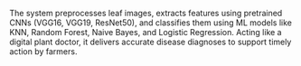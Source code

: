 The system preprocesses leaf images, extracts features using pretrained CNNs (VGG16, VGG19, ResNet50), and classifies them using ML models like KNN, Random Forest, Naive Bayes, and Logistic Regression. Acting like a digital plant doctor, it delivers accurate disease diagnoses to support timely action by farmers.
